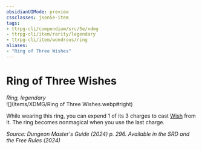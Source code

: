 ```yaml
---
obsidianUIMode: preview
cssclasses: json5e-item
tags:
- ttrpg-cli/compendium/src/5e/xdmg
- ttrpg-cli/item/rarity/legendary
- ttrpg-cli/item/wondrous/ring
aliases: 
- "Ring of Three Wishes"
---
```

# Ring of Three Wishes
*Ring, legendary*  
![](items/XDMG/Ring of Three Wishes.webp#right)


While wearing this ring, you can expend 1 of its 3 charges to cast [Wish](/3-Mechanics/CLI/spells/wish-xphb.md) from it. The ring becomes nonmagical when you use the last charge.

*Source: Dungeon Master's Guide (2024) p. 296. Available in the <span title='Systems Reference Document (5.2)'>SRD</span> and the Free Rules (2024)*
